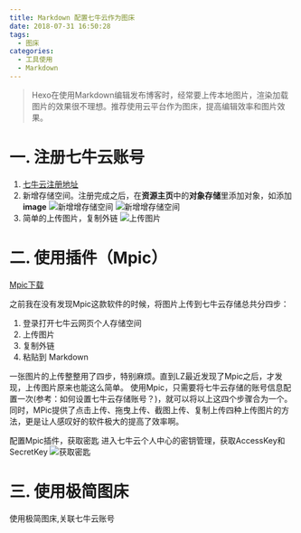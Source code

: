 ```yaml
---
title: Markdown 配置七牛云作为图床
date: 2018-07-31 16:50:28
tags: 
  - 图床
categories: 
  - 工具使用
  - Markdown
---
```

>Hexo在使用Markdown编辑发布博客时，经常要上传本地图片，渲染加载图片的效果很不理想。推荐使用云平台作为图床，提高编辑效率和图片效果。

<!-- more -->
# 一. 注册七牛云账号
1.  [七牛云注册地址](https://portal.qiniu.com/signup?code=3lefotin55poy)
2.  新增存储空间。注册完成之后，在**资源主页**中的**对象存储**里添加对象，如添加**image**
![新增增存储空间](http://oqiflua2i.bkt.clouddn.com/%E8%B5%84%E6%BA%90%E4%B8%BB%E9%A1%B5.png)
![新增增存储空间](http://oqiflua2i.bkt.clouddn.com/%E6%B7%BB%E5%8A%A0%E5%AF%B9%E8%B1%A1.png)
3. 简单的上传图片，复制外链
![上传图片](http://oqiflua2i.bkt.clouddn.com/%E4%B8%8A%E4%BC%A0%E6%96%87%E4%BB%B6.gif)

# 二. 使用插件（Mpic）
[Mpic下载](http://mpic.lzhaofu.cn/)

之前我在没有发现Mpic这款软件的时候，将图片上传到七牛云存储总共分四步：
1. 登录打开七牛云网页个人存储空间
1. 上传图片
1. 复制外链
1. 粘贴到 Markdown

一张图片的上传整整用了四步，特别麻烦。直到LZ最近发现了Mpic之后，才发现，上传图片原来也能这么简单。
使用Mpic，只需要将七牛云存储的账号信息配置一次(参考：如何设置七牛云存储账号？)，就可以将以上这四个步骤合为一个。
同时，MPic提供了点击上传、拖曳上传、截图上传、复制上传四种上传图片的方法，更是让人感叹好的软件极大的提高了效率啊。


配置Mpic插件，获取密匙
进入七牛云个人中心的密钥管理，获取AccessKey和SecretKey
![获取密匙](http://oqiflua2i.bkt.clouddn.com/%E5%AF%86%E9%92%A5%E7%AE%A1%E7%90%86.png)

# 三. 使用极简图床

使用极简图床,关联七牛云账号
